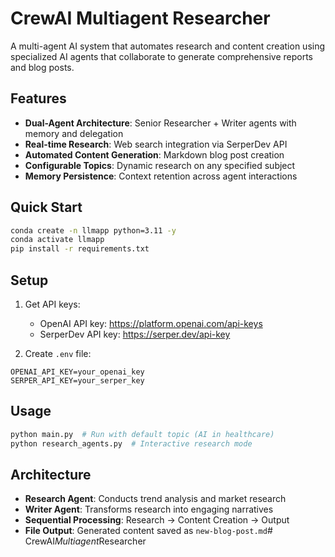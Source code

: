 # CrewAI Multiagent Researcher

A multi-agent AI system that automates research and content creation using specialized AI agents that collaborate to generate comprehensive reports and blog posts.

## Features
- **Dual-Agent Architecture**: Senior Researcher + Writer agents with memory and delegation
- **Real-time Research**: Web search integration via SerperDev API
- **Automated Content Generation**: Markdown blog post creation
- **Configurable Topics**: Dynamic research on any specified subject
- **Memory Persistence**: Context retention across agent interactions

## Quick Start

```bash
conda create -n llmapp python=3.11 -y
conda activate llmapp
pip install -r requirements.txt
```

## Setup
1. Get API keys:
   - OpenAI API key: https://platform.openai.com/api-keys
   - SerperDev API key: https://serper.dev/api-key

2. Create `.env` file:
```
OPENAI_API_KEY=your_openai_key
SERPER_API_KEY=your_serper_key
```

## Usage
```bash
python main.py  # Run with default topic (AI in healthcare)
python research_agents.py  # Interactive research mode
```

## Architecture
- **Research Agent**: Conducts trend analysis and market research
- **Writer Agent**: Transforms research into engaging narratives
- **Sequential Processing**: Research → Content Creation → Output
- **File Output**: Generated content saved as `new-blog-post.md`#   C r e w A I _ M u l t i a g e n t _ R e s e a r c h e r  
 